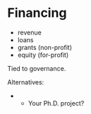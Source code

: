 # Financing

- revenue
- loans
- grants (non-profit)
- equity (for-profit)

Tied to governance.

Alternatives:

  -   - Your Ph.D. project?